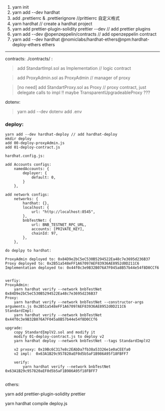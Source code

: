 1. yarn init
2. yarn add --dev hardhat
3. add .prettierrc & .prettierignore //prittierrc 自定义格式
4. yarn hardhat // create a hardhat project
5. yarn add prettier-plugin-solidity prettier --dev // add prettier plugins
6. yarn add --dev @openzeppelin/contracts // add openzeppelin contract
7. yarn add --dev hardhat @nomiclabs/hardhat-ethers@npm:hardhat-deploy-ethers ethers

--- 
contracts: ./contracts/ :
>add StandartImpl.sol as Implementation  // logic contract

>add ProxyAdmin.sol as ProxyAdmin  // manager of proxy

>[no need] add StandartProxy.sol as Proxy   // proxy contract, just delegate calls to impl 
    !! maybe TransparentUpgradeableProxy ???

dotenv:
>yarn add --dev dotenv
>add .env

### deploy:
```
yarn add --dev hardhat-deploy // add hardhat-deploy 
mkdir deploy
add 00-deploy-proxyAdmin.js
add 01-deploy-contract.js

hardhat.config.js:

add Accounts configs:
    namedAccounts: {
        deployer: {
            default: 0,
        }
    },

add network configs:
    networks: {
        hardhat: {},
        localhost: {
            url: "http://localhost:8545",
        },
        bnbTestNet: {
            url: BNB_TESTNET_RPC_URL,
            accounts: [PRIVATE_KEY],
            chainId: 97,
        },
    },

do deplpy to hardhat:

ProxyAdmin deployed to: 0x84D9e2bC5eC530B5294522Ea48c7e3695d236B37
Proxy deployed to: 0x2B51a548eFF1A67097AEF83936AE8952d0D211C6
Implementation deployed to: 0x44f0c3e9B32B076A7F045a8B57b44e54f8D0CCf6


verfiy:
ProxyAdmin: 
    yarn hardhat verify --network bnbTestNet 0x84D9e2bC5eC530B5294522Ea48c7e3695d236B37
Proxy:
    yarn hardhat verify --network bnbTestNet --constructor-args arguments.js 0x2B51a548eFF1A67097AEF83936AE8952d0D211C6
StandardImpl:
    yarn hardhat verify --network bnbTestNet 0x44f0c3e9B32B076A7F045a8B57b44e54f8D0CCf6

upgrade:
    copy StandardImplV2.sol and modify it
    modify 01-deploy-contract.js to deploy v2
    yarn hardhat deploy --network bnbTestNet --tags StandardImplV2

    v2 prxoxy: 0x19Bc6C317e8c2EAbDa7fb38a53326e1e0aCEEfa0
    v2 impl:  0x63A1B29c957820aEF0d5b5aF1B986A95f18FBFF7

    verify:
        yarn hardhat verify --network bnbTestNet 0x63A1B29c957820aEF0d5b5aF1B986A95f18FBFF7


```
others:

yarn add prettier-plugin-solidity prettier

yarn hardhat compile deploy.js
